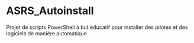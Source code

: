 # ASRS_Autoinstall
Projet de scripts PowerShell à but éducatif pour installer des pilotes et des logiciels de manière automatique

